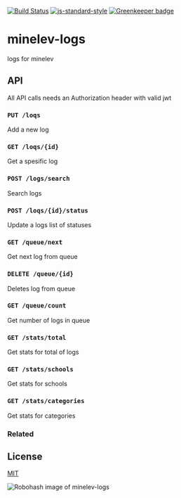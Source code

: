 [![Build Status](https://travis-ci.org/telemark/minelev-logs.svg?branch=master)](https://travis-ci.org/telemark/minelev-logs)
[![js-standard-style](https://img.shields.io/badge/code%20style-standard-brightgreen.svg?style=flat)](https://github.com/feross/standard)
[![Greenkeeper badge](https://badges.greenkeeper.io/telemark/minelev-logs.svg)](https://greenkeeper.io/)

# minelev-logs
logs for minelev

## API

All API calls needs an Authorization header with valid jwt  

### ```PUT /loqs```

Add a new log

### ```GET /loqs/{id}```

Get a spesific log

### ```POST /logs/search```

Search logs

### ```POST /loqs/{id}/status```

Update a logs list of statuses

### ```GET /queue/next```

Get next log from queue

### ```DELETE /queue/{id}```

Deletes log from queue

### ```GET /queue/count```

Get number of logs in queue

### ```GET /stats/total```

Get stats for total of logs

### ```GET /stats/schools```

Get stats for schools

### ```GET /stats/categories```

Get stats for categories

### Related

## License

[MIT](LICENSE)

![Robohash image of minelev-logs](https://robots.kebabstudios.party/minelev-logs.png "Robohash image of minelev-logs")
